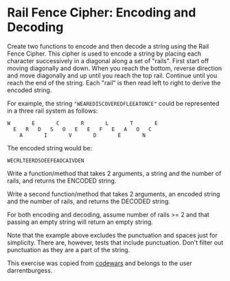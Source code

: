 # Rail Fence Cipher: Encoding and Decoding

Create two functions to encode and then decode a string using the Rail Fence Cipher. This cipher is used to encode a string by placing each character successively in a diagonal along a set of "rails". First start off moving diagonally and down. When you reach the bottom, reverse direction and move diagonally and up until you reach the top rail. Continue until you reach the end of the string. Each "rail" is then read left to right to derive the encoded string.

For example, the string `"WEAREDISCOVEREDFLEEATONCE"` could be represented in a three rail system as follows:

```
W       E       C       R       L       T       E
  E   R   D   S   O   E   E   F   E   A   O   C
    A       I       V       D       E       N

```

The encoded string would be:

```
WECRLTEERDSOEEFEAOCAIVDEN

```

Write a function/method that takes 2 arguments, a string and the number of rails, and returns the ENCODED string.

Write a second function/method that takes 2 arguments, an encoded string and the number of rails, and returns the DECODED string.

For both encoding and decoding, assume number of rails >= 2 and that passing an empty string will return an empty string.

Note that the example above excludes the punctuation and spaces just for simplicity. There are, however, tests that include punctuation. Don't filter out punctuation as they are a part of the string.


This exercise was copied from [codewars](https://www.codewars.com/kata/58c5577d61aefcf3ff000081) and belongs to the user darrentburgess.